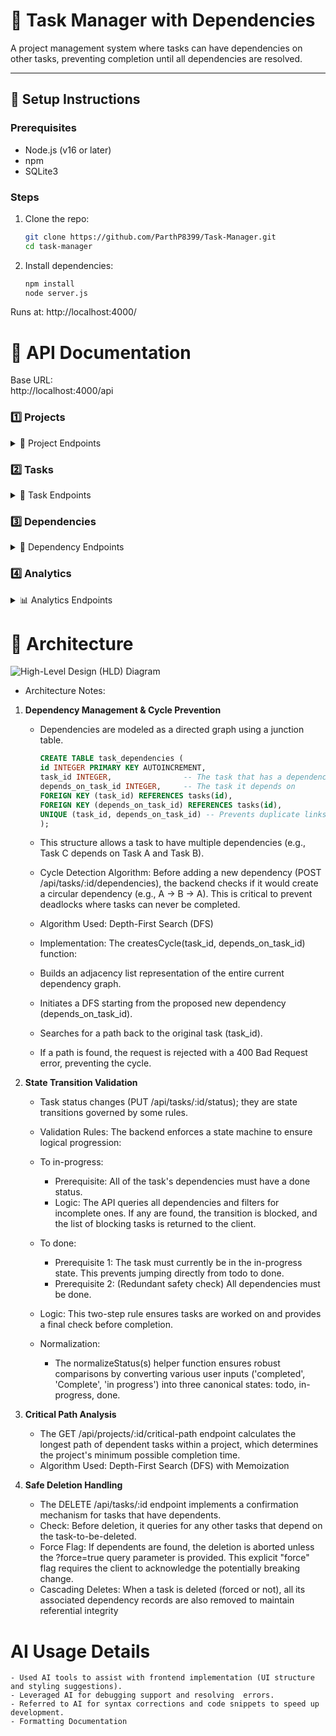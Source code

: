 # 📌 Task Manager with Dependencies

A project management system where tasks can have dependencies on other tasks, preventing completion until all dependencies are resolved.  

---

## 🚀 Setup Instructions

### Prerequisites
- Node.js (v16 or later)
- npm
- SQLite3

### Steps
1. Clone the repo:
   ```bash
   git clone https://github.com/ParthP8399/Task-Manager.git
   cd task-manager

2. Install dependencies:

	```bash
	npm install
 	node server.js
	
Runs at: http://localhost:4000/


# 📖 API Documentation

Base URL:  
http://localhost:4000/api

### 1️⃣ Projects
<details>
<summary>📁 Project Endpoints</summary>

- **Create Project** → `POST /projects`
- Body:
  ```json
  	{
  	"name": "My Project",
  	"description": "Testing dependencies",
  	"owner_id": 1,
  	"deadline": "2025-12-31",
  	"status": "active"
	}

- Response:
  ```json
  {
    "name": "My Project",
    "description": "Testing dependencies",
    "owner_id": 1,
    "deadline": "2025-12-31",
    "status": "active"
  }

- **Get All Projects** → GET /projects
- Response:
   ```json
  	{
    "id": 1,
    "name": "My Project",
    "description": "Testing dependencies",
    "owner_id": 1,
    "deadline": "2025-12-31",
    "status": "active"
  	}


- **Get Project by ID** → GET /projects/:id
- Response:
	```json
	{
  "project": {
    "id": 1,
    "name": "My Project",
    "description": "Testing dependencies",
    "owner_id": 1,
    "deadline": "2025-12-31",
    "status": "active"
  },
  "tasks": [
    {
      "id": 1,
      "project_id": 1,
      "title": "Task A",
      "description": "",
      "status": "todo",
      "priority": 3,
      "assignee_id": 1,
      "estimated_hours": 5,
      "created_at": "2025-09-20 18:00:00"
    }
  ]
	}


- **Update Project** → PUT /projects/:id
- Body:
	```json
	{
  "name": "My Project Updated",
  "description": "Updated description",
  "deadline": "2025-12-15",
  "status": "active"
	}

 - Response:
	```json
	{
  "id": 1,
  "name": "My Project Updated",
  "description": "Updated description",
  "owner_id": 1,
  "deadline": "2025-12-15",
  "status": "active"
	}


- **Delete Project** → DELETE /projects/:id
- Response:
	```json
	{
  	"success": true
	}

</details>


### 2️⃣ Tasks
<details>
<summary>📝 Task Endpoints</summary>

- **Create Task** → `POST /projects/:id/tasks`  
- Body:
	```json
	{
  	"title": "Design Homepage",
  	"description": "Create wireframes",
  	"priority": 2,
  	"assignee_id": 1,
  	"estimated_hours": 8
	}

- Response:
	```json
	{
  	"id": 1,
  	"project_id": 1,
  	"title": "Design Homepage",
  	"description": "Create wireframes",
  	"status": "todo",
  	"priority": 2,
  	"assignee_id": 1,
  	"estimated_hours": 8,
  	"created_at": "2025-09-20 18:00:00"
	}


- **Get Task** → GET /tasks/:id
- Response:
	```json
	{
  	"task": {
  	"id": 1,
    "project_id": 1,
    "title": "Design Homepage",
    "description": "Create wireframes",
    "status": "todo",
    "priority": 2,
    "assignee_id": 1,
    "estimated_hours": 8,
    "created_at": "2025-09-20 18:00:00"
  	},
  "dependencies": [
    {
      "id": 2,
      "depends_on_task_id": 5,
      "title": "Requirement Analysis",
      "status": "done"
    }
  ],
  "blocking": [
    {
      "id": 3,
      "task_id": 4,
      "title": "Homepage Approval",
      "status": "todo"
    }
  ]
  }


- **Update Task** → PUT /tasks/:id
- Body:
	```json
	{
  	"title": "Design Homepage v2",
  	"priority": 1
	}

- Response:
	```json
	{
  "id": 1,
  "project_id": 1,
  "title": "Design Homepage v2",
  "description": "Create wireframes",
  "status": "todo",
  "priority": 1,
  "assignee_id": 1,
  "estimated_hours": 8,
  "created_at": "2025-09-20 18:00:00"
	}


- **Update Task Status** → PUT /tasks/:id/status
- Body:
  ```json
	{
  "status": "in-progress"
	}


- Response:
  ```json
	{
  "id": 1,
  "project_id": 1,
  "title": "Design Homepage",
  "description": "Create wireframes",
  "status": "in-progress",
  "priority": 2,
  "assignee_id": 1,
  "estimated_hours": 8,
  "created_at": "2025-09-20 18:00:00"
	}


- Error Example (dependencies incomplete):
	```json
	{
  	"error": "Cannot move to in-progress — blocked by incomplete dependencies",
  	"blocked_by": [
    { "id": 2, "title": "Requirement Analysis", "status": "todo" }
  	]
	}


- **Delete Task** → DELETE /tasks/:id?force=true
- Response:
  ```json
	{
  	"success": true
	}
</details>


### 3️⃣ Dependencies
<details>
<summary>🔗 Dependency Endpoints</summary>

- **Add Dependency** → `POST /tasks/:id/dependencies`  
- Body:
	```json
	{
  	"depends_on_task_id": 2
	}


- Response:
	```json
	{
  	"id": 1,
  	"task_id": 1,
  	"depends_on_task_id": 2,
  	"created_at": "2025-09-20 18:00:00"
	}


- **Delete Dependency** → DELETE /tasks/:taskId/dependencies/:depId
- Response:
	```json
	{
  	"success": true
	}


- **Get Task Dependencies** → GET /tasks/:id/dependencies
- Response:
	```json
	{
    	"id": 1,
    	"depends_on_task_id": 2,
    	"title": "Requirement Analysis"
  	}



- **Get Blocking Tasks** → GET /tasks/:id/blocking
- Response:
  ```json
  {
    "id": 3,
    "task_id": 4,
    "title": "Homepage Approval",
    "status": "todo"
  }


</details>

### 4️⃣ Analytics
<details>
<summary>📊 Analytics Endpoints</summary>

- **Project Progress** → `GET /projects/:id/progress`  
  ```json
  	{
  		"percent": 50,
  		"total": 10,
  		"done": 5,
  		"blocked": [
    	{ "task": { ... }, "blockedBy": [ { ... } ] }
  			]
	}



- **Critical Path** → `GET /projects/:id/critical-path`  
  ```json
	{
  		"chain": [
  			{ "id": 1, "title": "Task A" },
    		{ "id": 2, "title": "Task B" }
  			]
	}

</details>


# 📖 Architecture
![High-Level Design (HLD) Diagram](https://github.com/ParthP8399/Task-Manager/blob/main/images/arch_diagram.png)
- Architecture Notes:
1. **Dependency Management & Cycle Prevention**
	- Dependencies are modeled as a directed graph using a junction table.
		```sql
		CREATE TABLE task_dependencies (
    	id INTEGER PRIMARY KEY AUTOINCREMENT,
   	 	task_id INTEGER,                -- The task that has a dependency
    	depends_on_task_id INTEGER,     -- The task it depends on
    	FOREIGN KEY (task_id) REFERENCES tasks(id),
    	FOREIGN KEY (depends_on_task_id) REFERENCES tasks(id),
    	UNIQUE (task_id, depends_on_task_id) -- Prevents duplicate links
		);
	- This structure allows a task to have multiple dependencies (e.g., Task C depends on Task A and Task B).

	- Cycle Detection Algorithm: Before adding a new dependency (POST /api/tasks/:id/dependencies), the backend checks if it would create a circular dependency (e.g., A → B → A). This is critical to prevent 				deadlocks where tasks can never be completed.
	- Algorithm Used: Depth-First Search (DFS)

	- Implementation: The createsCycle(task_id, depends_on_task_id) function:

	- Builds an adjacency list representation of the entire current dependency graph.

	- Initiates a DFS starting from the proposed new dependency (depends_on_task_id).
	- Searches for a path back to the original task (task_id).
	- If a path is found, the request is rejected with a 400 Bad Request error, preventing the cycle.

2. **State Transition Validation**
	- Task status changes (PUT /api/tasks/:id/status); they are state transitions governed by some rules.
	- Validation Rules: The backend enforces a state machine to ensure logical progression:
	- To in-progress:
		- Prerequisite: All of the task's dependencies must have a done status.
		- Logic: The API queries all dependencies and filters for incomplete ones. If any are found, the transition is blocked, and the list of blocking tasks is returned to the client.

	- To done:
		- Prerequisite 1: The task must currently be in the in-progress state. This prevents jumping directly from todo to done.
		- Prerequisite 2: (Redundant safety check) All dependencies must be done.

	- Logic: This two-step rule ensures tasks are worked on and provides a final check before completion.

	- Normalization:
		- The normalizeStatus(s) helper function ensures robust comparisons by converting various user inputs ('completed', 'Complete', 'in progress') into three canonical states: todo, in-progress, done.

3. **Critical Path Analysis**
	- The GET /api/projects/:id/critical-path endpoint calculates the longest path of dependent tasks within a project, which determines the project's minimum possible completion time.
	- Algorithm Used: Depth-First Search (DFS) with Memoization

4. **Safe Deletion Handling**
	- The DELETE /api/tasks/:id endpoint implements a confirmation mechanism for tasks that have dependents.
	- Check: Before deletion, it queries for any other tasks that depend on the task-to-be-deleted.
	- Force Flag: If dependents are found, the deletion is aborted unless the ?force=true query parameter is provided. This explicit "force" flag requires the client to acknowledge the potentially breaking 							change.
	- Cascading Deletes: When a task is deleted (forced or not), all its associated dependency records are also removed to maintain referential integrity

#  AI Usage Details
	- Used AI tools to assist with frontend implementation (UI structure and styling suggestions).
 	- Leveraged AI for debugging support and resolving  errors.
  	- Referred to AI for syntax corrections and code snippets to speed up development.
   	- Formatting Documentation 


